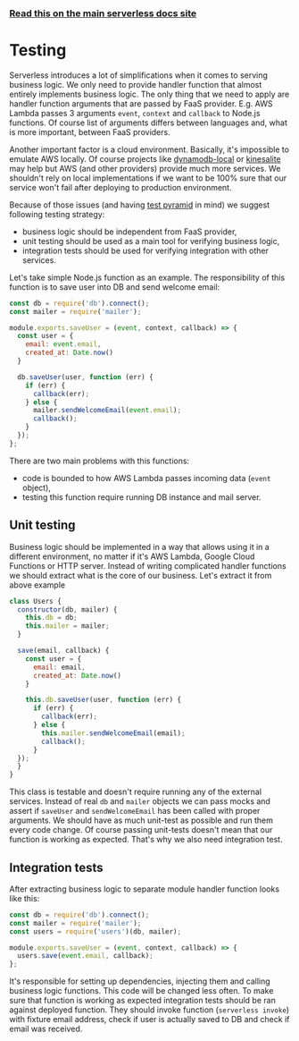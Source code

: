 <!--
title: Serverless Framework - AWS Lambda Guide - Testing
menuText: Testing
menuOrder: 9
description: Recommendations and best practices for testing AWS Lambda Functions with the Serverless Framework
layout: Doc
-->

<!-- DOCS-SITE-LINK:START automatically generated  -->
### [Read this on the main serverless docs site](https://www.serverless.com/framework/docs/providers/aws/guide/testing)
<!-- DOCS-SITE-LINK:END -->

# Testing

Serverless introduces a lot of simplifications when it comes to serving business logic. We only need to provide handler function that almost entirely implements business logic. The only thing that we need to apply are handler function arguments that are passed by FaaS provider. E.g. AWS Lambda passes 3 arguments `event`, `context` and `callback` to Node.js functions. Of course list of arguments differs between languages and, what is more important, between FaaS providers.

Another important factor is a cloud environment. Basically, it's impossible to emulate AWS locally. Of course projects like [dynamodb-local](http://docs.aws.amazon.com/amazondynamodb/latest/developerguide/DynamoDBLocal.html) or [kinesalite](https://github.com/mhart/kinesalite) may help but AWS (and other providers) provide much more services. We shouldn't rely on local implementations if we want to be 100% sure that our service won't fail after deploying to production environment.

Because of those issues (and having [test pyramid](http://martinfowler.com/bliki/TestPyramid.html) in mind) we suggest following testing strategy:

- business logic should be independent from FaaS provider,
- unit testing should be used as a main tool for verifying business logic,
- integration tests should be used for verifying integration with other services.

Let's take simple Node.js function as an example. The responsibility of this function is to save user into DB and send welcome email:

```javascript
const db = require('db').connect();
const mailer = require('mailer');

module.exports.saveUser = (event, context, callback) => {
  const user = {
    email: event.email,
    created_at: Date.now()
  }

  db.saveUser(user, function (err) {
    if (err) {
      callback(err);
    } else {
      mailer.sendWelcomeEmail(event.email);
      callback();
    }
  });
};
```

There are two main problems with this functions:

- code is bounded to how AWS Lambda passes incoming data (`event` object),
- testing this function require running DB instance and mail server.

## Unit testing

Business logic should be implemented in a way that allows using it in a different environment, no matter if it's AWS Lambda, Google Cloud Functions or HTTP server. Instead of writing complicated handler functions we should extract what is the core of our business. Let's extract it from above example

```javascript
class Users {
  constructor(db, mailer) {
    this.db = db;
    this.mailer = mailer;
  }

  save(email, callback) {
    const user = {
      email: email,
      created_at: Date.now()
    }

    this.db.saveUser(user, function (err) {
      if (err) {
        callback(err);
      } else {
        this.mailer.sendWelcomeEmail(email);
        callback();
      }
  });
  }
}
```

This class is testable and doesn't require running any of the external services. Instead of real `db` and `mailer` objects we can pass mocks and assert if `saveUser` and `sendWelcomeEmail` has been called with proper arguments. We should have as much unit-test as possible and run them every code change. Of course passing unit-tests doesn't mean that our function is working as expected. That's why we also need integration test.

## Integration tests

After extracting business logic to separate module handler function looks like this:

```javascript
const db = require('db').connect();
const mailer = require('mailer');
const users = require('users')(db, mailer);

module.exports.saveUser = (event, context, callback) => {
  users.save(event.email, callback);
};
```

It's responsible for setting up dependencies, injecting them and calling business logic functions. This code will be changed less often. To make sure that function is working as expected integration tests should be ran against deployed function. They should invoke function (`serverless invoke`) with fixture email address, check if user is actually saved to DB and check if email was received.
